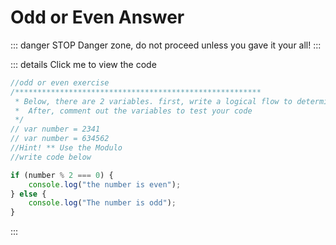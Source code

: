 # Odd or Even Answer

::: danger STOP
Danger zone, do not proceed unless you gave it your all!
:::

::: details Click me to view the code

```js
//odd or even exercise
/*******************************************************
 * Below, there are 2 variables. first, write a logical flow to determine if a variable is odd or even
 *  After, comment out the variables to test your code
 */
// var number = 2341
// var number = 634562
//Hint! ** Use the Modulo
//write code below

if (number % 2 === 0) {
    console.log("the number is even");
} else {
    console.log("The number is odd");
}
```
:::